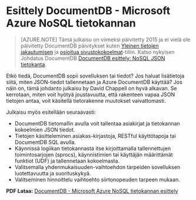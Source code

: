 <properties 
    pageTitle="Esittely DocumentDB - Microsoft Azure NoSQL tietokannan | Microsoft Azure" 
    description="Lataa julkaisu tietoja DocumentDB, Azure hallitun NoSQL tietokannan David Chappell mukaan." 
    services="documentdb" 
    documentationCenter="" 
    authors="mimig1" 
    manager="jhubbard" 
    editor=""/>

<tags 
    ms.service="documentdb" 
    ms.workload="data-services" 
    ms.tgt_pltfrm="na" 
    ms.devlang="na" 
    ms.topic="article" 
    ms.date="10/27/2016" 
    ms.author="mimig"/>

# <a name="introducing-documentdb---a-nosql-database-for-microsoft-azure"></a>Esittely DocumentDB - Microsoft Azure NoSQL tietokannan 

> [AZURE.NOTE] Tämä julkaisu on viimeksi päivitetty 2015 ja ei vielä ole päivitetty DocumentDB päivitykset kuten [Yleinen tietojen jakautumisen](documentdb-distribute-data-globally.md) ja [osioitua sivustokokoelmat](documentdb-partition-data.md)-tiliin. Katso nykyisen Johdatus DocumentDB [DocumentDB esittely: NoSQL JSON tietokanta](documentdb-introduction.md).

Etkö tiedä, DocumentDB sopii sovelluksen tai tiedot? Jos haluat lisätietoja siitä, miten JSON-tiedot tallennetaan ja Azure DocumentDB käyttää? Jos näin on, tämä johdanto julkaisu by David Chappell on hyvä alkavan. Se kerrotaan, miten voit hyötyä joustavuutta, että rakenteen vapaa JSON tietojen antaa, voit käsitellä tietorakenne muutokset vaivattomasti. 

Julkaisu myös esitellään seuraavasti:

 - DocumentDB tietomallin avulla voit tallentaa asiakirjat ja tietokannan kokoelmien JSON tiedot. 
 - Tietojen käsitteleminen asiakas-kirjastoja, RESTful käyttötapoja tai DocumentDB SQL avulla. 
 - Käynnissä logiikan tietokannasta itse kirjoittamalla tallennettujen toimintosarjojen (sprocs), käynnistimien tai käyttäjän määrittämät funktiot (UDF) ja tallennetaan kokoelmasta.
 - Valitsemalla yhdenmukaisuuden-vaihtoehdon tarpeiden sovelluksen luotettavuutta ja suorituskykyä.
 - Valitseminen hinnoittelu vaihtoehto siirtonopeuden tarpeen mukaan.

**PDF Lataa:** [DocumentDB - Microsoft Azure NoSQL tietokannan esittely](http://go.microsoft.com/fwlink/?LinkId=511318)
 

